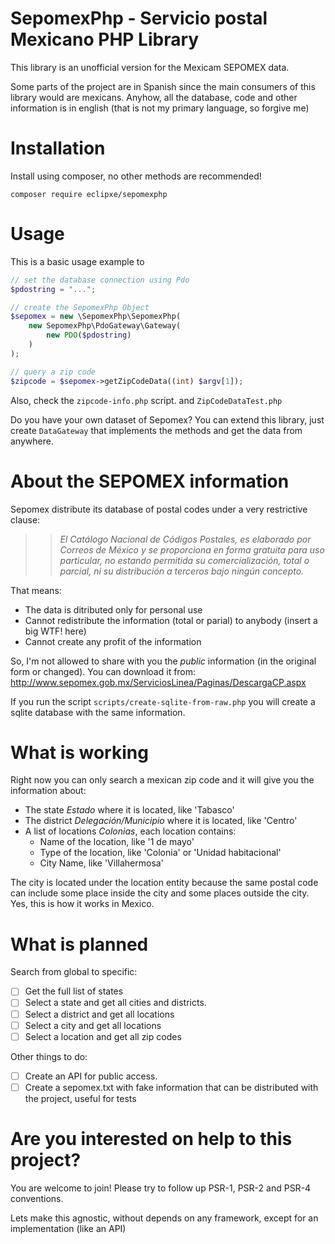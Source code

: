 # SepomexPhp - Servicio postal Mexicano PHP Library

This library is an unofficial version for the Mexicam SEPOMEX data.

Some parts of the project are in Spanish since the main consumers of this library would are mexicans.
Anyhow, all the database, code and other information is in english (that is not my primary language, so forgive me)
 
# Installation

Install using composer, no other methods are recommended!

```
composer require eclipxe/sepomexphp
```

# Usage

This is a basic usage example to 

```php
// set the database connection using Pdo
$pdostring = "...";

// create the SepomexPhp Object
$sepomex = new \SepomexPhp\SepomexPhp(
    new SepomexPhp\PdoGateway\Gateway(
        new PDO($pdostring)
    )
);

// query a zip code
$zipcode = $sepomex->getZipCodeData((int) $argv[1]);
```

Also, check the `zipcode-info.php` script. and `ZipCodeDataTest.php`

Do you have your own dataset of Sepomex? You can extend this library, just create `DataGateway` that
implements the methods and get the data from anywhere.


# About the SEPOMEX information

Sepomex distribute its database of postal codes under a very restrictive clause:

>> *El Catálogo Nacional de Códigos Postales, es elaborado por Correos de México y se proporciona en forma gratuita para uso particular,
no estando permitida su comercialización, total o parcial, ni su distribución a terceros bajo ningún concepto.*

That means:

* The data is ditributed only for personal use
* Cannot redistribute the information (total or parial) to anybody (insert a big WTF! here)
* Cannot create any profit of the information

So, I'm not allowed to share with you the *public* information (in the original form or changed).
You can download it from: http://www.sepomex.gob.mx/ServiciosLinea/Paginas/DescargaCP.aspx

If you run the script `scripts/create-sqlite-from-raw.php` you will create a sqlite database with the same information.

# What is working

Right now you can only search a mexican zip code and it will give you the information about:

* The state *Estado* where it is located, like 'Tabasco'
* The district *Delegación/Municipio* where it is located, like 'Centro'
* A list of locations *Colonias*, each location contains:
    * Name of the location, like '1 de mayo'
    * Type of the location, like 'Colonia' or 'Unidad habitacional'
    * City Name, like 'Villahermosa'

The city is located under the location entity because the same postal code can include some place inside the city
and some places outside the city. Yes, this is how it works in Mexico.

# What is planned

Search from global to specific:

- [ ] Get the full list of states
- [ ] Select a state and get all cities and districts.
- [ ] Select a district and get all locations
- [ ] Select a city and get all locations
- [ ] Select a location and get all zip codes

Other things to do:

- [ ] Create an API for public access.
- [ ] Create a sepomex.txt with fake information that can be distributed with the project, useful for tests

# Are you interested on help to this project?

You are welcome to join! Please try to follow up PSR-1, PSR-2 and PSR-4 conventions.

Lets make this agnostic, without depends on any framework, except for an implementation (like an API)





